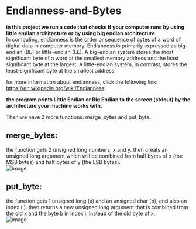 # Endianness-and-Bytes  
**in this project we run a code that checks if your computer runs by using little endian architecture or by using
big endian architecture.**    
In computing, endianness is the order or sequence of bytes of a word of digital data in computer memory. Endianness is primarily expressed as big-endian (BE) or little-endian (LE). A big-endian system stores the most significant byte of a word at the smallest memory address and the least significant byte at the largest. A little-endian system, in contrast, stores the least-significant byte at the smallest address.  

for more information about endianness, click the following link:  
https://en.wikipedia.org/wiki/Endianness  

**the program prints Little Endian or Big Endian to the screen (stdout) by the architecture your machine works with.**    

Then we have 2 more functions: merge_bytes and put_byte.  

## merge_bytes:  
the function gets 2 unsigned long numbers: x and y. then creats an unsigned long argument
which will be combined from half bytes of x (the MSB bytes) and half bytes of y (the LSB bytes).    
![image](https://user-images.githubusercontent.com/83518959/192070388-d9179e48-a770-449b-9c4a-16651361694e.png)  

## put_byte:  
the function gets 1 unsigned long (x) and an unsigned char (b), and also an index (i).
then returns a new unsigned long argument that is combined from the old x and the byte b in index i, instead of the old byte of x.  
![image](https://user-images.githubusercontent.com/83518959/192070504-c27f5c12-eb41-4273-afea-42e87fd97232.png)   
